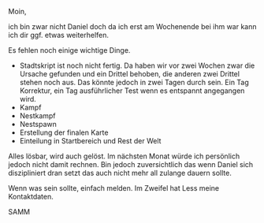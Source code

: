 Moin,
 
ich bin zwar nicht Daniel doch da ich erst am Wochenende bei ihm war kann ich dir ggf. etwas weiterhelfen.
 
Es fehlen noch einige wichtige Dinge. 

- Stadtskript ist noch nicht fertig. Da haben wir vor zwei Wochen zwar die Ursache gefunden und ein Drittel behoben, die anderen zwei Drittel stehen noch aus. Das könnte jedoch in zwei Tagen durch sein. Ein Tag Korrektur, ein Tag ausführlicher Test wenn es entspannt angegangen wird.
- Kampf
- Nestkampf
- Nestspawn
- Erstellung der finalen Karte
- Einteilung in Startbereich und Rest der Welt


Alles lösbar, wird auch gelöst. Im nächsten Monat würde ich persönlich jedoch nicht damit rechnen. Bin jedoch zuversichtlich das wenn Daniel sich diszipliniert dran setzt das auch nicht mehr all zulange dauern sollte.
 
Wenn was sein sollte, einfach melden. Im Zweifel hat Less meine Kontaktdaten.

SAMM
